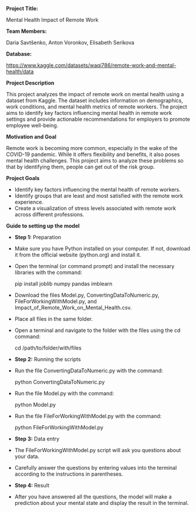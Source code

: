 **Project Title:**

Mental Health Impact of Remote Work

**Team Members:**

Daria Savtšenko, Anton Voronkov, Elisabeth Serikova

**Database:**

https://www.kaggle.com/datasets/waqi786/remote-work-and-mental-health/data

**Project Description**

This project analyzes the impact of remote work on mental health using a dataset from Kaggle. The dataset includes information on demographics, work conditions, and mental health metrics of remote workers. The project aims to identify key factors influencing mental health in remote work settings and provide actionable recommendations for employers to promote employee well-being.

**Motivation and Goal**

Remote work is becoming more common, especially in the wake of the COVID-19 pandemic. While it offers flexibility and benefits, it also poses mental health challenges. This project aims to analyze these problems so that by identifying them, people can get out of the risk group.

**Project Goals**

- Identify key factors influencing the mental health of remote workers.
- Identify groups that are least and most satisfied with the remote work experience.
- Create a visualization of stress levels associated with remote work across different professions.

**Guide to setting up the model**
- **Step 1:** Preparation

- Make sure you have Python installed on your computer. If not, download it from the official website (python.org) and install it.
- Open the terminal (or command prompt) and install the necessary libraries with the command:
  
  pip install joblib numpy pandas imblearn

- Download the files Model.py, ConvertingDataToNumeric.py, FileForWorkingWithModel.py, and Impact_of_Remote_Work_on_Mental_Health.csv.
- Place all files in the same folder.
- Open a terminal and navigate to the folder with the files using the cd command:
  
  cd /path/to/folder/with/files

- **Step 2:** Running the scripts

- Run the file ConvertingDataToNumeric.py with the command:
  
  python ConvertingDataToNumeric.py

- Run the file Model.py with the command:
  
  python Model.py

- Run the file FileForWorkingWithModel.py with the command:
  
  python FileForWorkingWithModel.py

- **Step 3:** Data entry

- The FileForWorkingWithModel.py script will ask you questions about your data.
- Carefully answer the questions by entering values into the terminal according to the instructions in parentheses.
- **Step 4:** Result

- After you have answered all the questions, the model will make a prediction about your mental state and display the result in the terminal.
